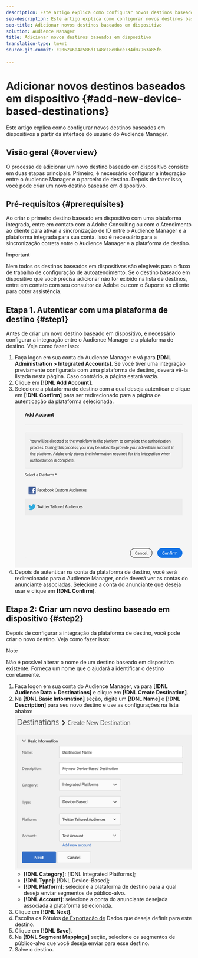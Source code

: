 ```yaml
---
description: Este artigo explica como configurar novos destinos baseados em dispositivos a partir da interface do usuário do Audience Manager.
seo-description: Este artigo explica como configurar novos destinos baseados em dispositivos a partir da interface do usuário do Audience Manager.
seo-title: Adicionar novos destinos baseados em dispositivo
solution: Audience Manager
title: Adicionar novos destinos baseados em dispositivo
translation-type: tm+mt
source-git-commit: c206246a4a586d1148c18e0bce734d07963a85f6

---
```



# Adicionar novos destinos baseados em dispositivo {#add-new-device-based-destinations}

Este artigo explica como configurar novos destinos baseados em dispositivos a partir da interface do usuário do Audience Manager.

## Visão geral {#overview}

O processo de adicionar um novo destino baseado em dispositivo consiste em duas etapas principais. Primeiro, é necessário configurar a integração entre o Audience Manager e o parceiro de destino. Depois de fazer isso, você pode criar um novo destino baseado em dispositivo.

## Pré-requisitos {#prerequisites}

Ao criar o primeiro destino baseado em dispositivo com uma plataforma integrada, entre em contato com a Adobe Consulting ou com o Atendimento ao cliente para ativar a sincronização de ID entre o Audience Manager e a plataforma integrada para sua conta. Isso é necessário para a sincronização correta entre o Audience Manager e a plataforma de destino.

>[!IMPORTANT]
>
>Nem todos os destinos baseados em dispositivos são elegíveis para o fluxo de trabalho de configuração de autoatendimento. Se o destino baseado em dispositivo que você precisa adicionar não for exibido na lista de destinos, entre em contato com seu consultor da Adobe ou com o Suporte ao cliente para obter assistência.

## Etapa 1. Autenticar com uma plataforma de destino {#step1}

Antes de criar um novo destino baseado em dispositivo, é necessário configurar a integração entre o Audience Manager e a plataforma de destino. Veja como fazer isso:

1. Faça logon em sua conta do Audience Manager e vá para **[!DNL Administration > Integrated Accounts]**. Se você tiver uma integração previamente configurada com uma plataforma de destino, deverá vê-la listada nesta página. Caso contrário, a página estará vazia.
1. Clique em **[!DNL Add Account]**.
1. Selecione a plataforma de destino com a qual deseja autenticar e clique em **[!DNL Confirm]** para ser redirecionado para a página de autenticação da plataforma selecionada. ![plataformas integradas](assets/dbd-integrated-platforms.png)
1. Depois de autenticar na conta da plataforma de destino, você será redirecionado para o Audience Manager, onde deverá ver as contas do anunciante associadas. Selecione a conta do anunciante que deseja usar e clique em **[!DNL Confirm]**.

## Etapa 2: Criar um novo destino baseado em dispositivo {#step2}

Depois de configurar a integração da plataforma de destino, você pode criar o novo destino. Veja como fazer isso:

>[!NOTE]
>
>Não é possível alterar o nome de um destino baseado em dispositivo existente. Forneça um nome que o ajudará a identificar o destino corretamente.

1. Faça logon em sua conta do Audience Manager, vá para **[!DNL Audience Data > Destinations]** e clique em **[!DNL Create Destination]**.
1. Na **[!DNL Basic Information]** seção, digite um **[!DNL Name]** e **[!DNL Description]** para seu novo destino e use as configurações na lista abaixo: ![configuração](assets/dbd-new-basic.png)
   * **[!DNL Category]**: [!DNL Integrated Platforms];
   * **[!DNL Type]**: [!DNL Device-Based];
   * **[!DNL Platform]**: selecione a plataforma de destino para a qual deseja enviar segmentos de público-alvo.
   * **[!DNL Account]**: selecione a conta do anunciante desejada associada à plataforma selecionada.
1. Clique em **[!DNL Next]**.
1. Escolha os Rótulos [de Exportação de](/help/using/features/data-export-controls.md#controls-labels) Dados que deseja definir para este destino.
1. Clique em **[!DNL Save]**.
1. Na **[!DNL Segment Mappings]** seção, selecione os segmentos de público-alvo que você deseja enviar para esse destino.
1. Salve o destino.
